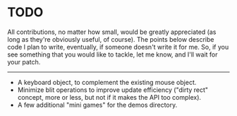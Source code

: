 TODO
====

All contributions, no matter how small, would be greatly appreciated (as long as they're obviously useful, of course). The points below describe code I plan to write, eventually, if someone doesn't write it for me. So, if you see something that you would like to tackle, let me know, and I'll wait for your patch.

---

* A keyboard object, to complement the existing mouse object.
* Minimize blit operations to improve update efficiency ("dirty rect" concept, more or less, but not if it makes the API too complex).
* A few additional "mini games" for the demos directory.
